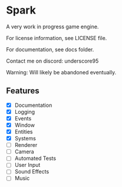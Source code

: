 # Spark
 
A very work in progress game engine.

For license information, see LICENSE file.

For documentation, see docs folder.

Contact me on discord: underscore95

Warning: Will likely be abandoned eventually.

## Features
- [x] Documentation
- [x] Logging
- [x] Events
- [x] Window
- [x] Entities
- [x] Systems
- [ ] Renderer
- [ ] Camera
- [ ] Automated Tests
- [ ] User Input
- [ ] Sound Effects
- [ ] Music
